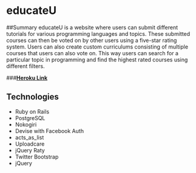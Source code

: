 # educateU

##Summary
educateU is a website where users can submit different tutorials for various programming languages and topics. These submitted courses can then be voted on by other users using a five-star rating system. Users can also create custom curriculums consisting of multiple courses that users can also vote on. This way users can search for a particular topic in programming and find the highest rated courses using different filters.


###[**Heroku Link**](http://educateu.herokuapp.com/)



## Technologies
* Ruby on Rails
* PostgreSQL
* Nokogiri
* Devise with Facebook Auth
* acts_as_list
* Uploadcare
* jQuery Raty
* Twitter Bootstrap
* jQuery